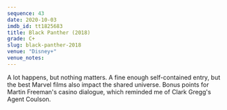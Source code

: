 ```yaml
---
sequence: 43
date: 2020-10-03
imdb_id: tt1825683
title: Black Panther (2018)
grade: C+
slug: black-panther-2018
venue: "Disney+"
venue_notes:
---
```


A lot happens, but nothing matters. A fine enough self-contained entry, but the best Marvel films also impact the shared universe. Bonus points for Martin Freeman's casino dialogue, which reminded me of Clark Gregg's Agent Coulson.
